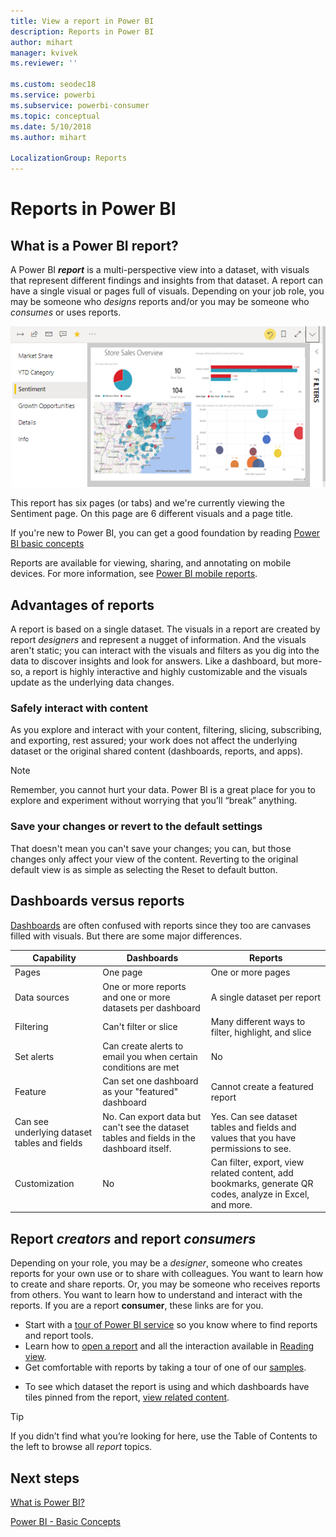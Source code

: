 ```yaml
---
title: View a report in Power BI
description: Reports in Power BI
author: mihart
manager: kvivek
ms.reviewer: ''

ms.custom: seodec18
ms.service: powerbi
ms.subservice: powerbi-consumer
ms.topic: conceptual
ms.date: 5/10/2018
ms.author: mihart

LocalizationGroup: Reports
---
```

# Reports in Power BI
## What is a Power BI report?
A Power BI ***report*** is a multi-perspective view into a dataset, with visuals that represent different findings and insights from that dataset.  A report can have a single visual or pages full of visuals. Depending on your job role, you may be someone who *designs* reports and/or you may be someone who *consumes* or uses reports.

![report page](./media/end-user-reports/power-bi-report.png)

This report has six pages (or tabs) and we're currently viewing the Sentiment page. On this page are 6 different visuals and a page title.  

If you're new to Power BI, you can get a good foundation by reading [Power BI basic concepts](end-user-basic-concepts.md)

Reports are available for viewing, sharing, and annotating on mobile devices. For more information, see [Power BI mobile reports](mobile/mobile-reports-in-the-mobile-apps.md).

## Advantages of reports
A report is based on a single dataset. The visuals in a report are created by report *designers* and represent a nugget of information. And the visuals aren't static; you can interact with the visuals and filters as you dig into the data to discover insights and look for answers. Like a dashboard, but more-so, a report is highly interactive and highly customizable and the visuals update as the underlying data changes.

### Safely interact with content
As you explore and interact with your content, filtering, slicing, subscribing, and exporting, rest assured; your work does not affect the underlying dataset or the original shared content (dashboards, reports, and apps).
 
> [!NOTE]
> Remember, you cannot hurt your data. Power BI is a great place for you to explore and experiment without worrying that you’ll “break” anything.

### Save your changes or revert to the default settings
That doesn't mean you can't save your changes; you can, but those changes only affect your view of the content. Reverting to the original default view is as simple as selecting the Reset to default button.

## Dashboards versus reports
[Dashboards](end-user-dashboards.md) are often confused with reports since they too are canvases filled with visuals. But there are some major differences.  

| **Capability** | **Dashboards** | **Reports** |
| --- | --- | --- |
| Pages |One page |One or more pages |
| Data sources |One or more reports and one or more datasets per dashboard |A single dataset per report |
| Filtering |Can't filter or slice |Many different ways to filter, highlight, and slice |
| Set alerts |Can create alerts to email you when certain conditions are met |No |
| Feature |Can set one dashboard as your "featured" dashboard |Cannot create a featured report |
| Can see underlying dataset tables and fields |No. Can export data but can't see the dataset tables and fields in the dashboard itself. |Yes. Can see dataset tables and fields and values that you have permissions to see. |
| Customization |No  |Can filter, export, view related content, add bookmarks, generate QR codes, analyze in Excel, and more.   |

<!--| Available in Power BI Desktop |No |Yes, can create and view reports in Desktop |
| Pinning |Can pin existing visuals (tiles) only from current dashboard to your other dashboards |Can pin visuals (as tiles) to any of your dashboards. Can pin entire report pages to any of your dashboards.| -->

## Report ***creators*** and report ***consumers***
Depending on your role, you may be a *designer*, someone who creates reports for your own use or to share with colleagues. You want to learn how to create and share reports. Or, you may be someone who receives reports from others. You want to learn how to understand and interact with the reports. If you are a report **consumer**, these links are for you. 

* Start with a [tour of Power BI service](end-user-basic-concepts.md) so you know where to find reports and report tools.
* Learn how to [open a report](end-user-report-open.md) and all the interaction available in [Reading view](end-user-reading-view.md).
* Get comfortable with reports by taking a tour of one of our [samples](../sample-tutorial-connect-to-the-samples.md).  
<!--* Don't need the report any more? You can [remove it](../service-delete.md).-->
* To see which dataset the report is using and which dashboards have tiles pinned from the report, [view related content](end-user-related.md).

> [!TIP]
> If you didn’t find what you’re looking for here, use the Table of Contents to the left to browse all *report* topics.
> 
> 

## Next steps
[What is Power BI?](../power-bi-overview.md) 

[Power BI - Basic Concepts](end-user-basic-concepts.md)

